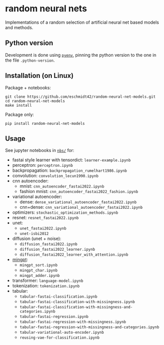 # random neural nets

Implementations of a random selection of artificial neural net based models and methods.

## Python version

Development is done using [`pyenv`](https://realpython.com/intro-to-pyenv/), pinning the python version to the one in the file `.python-version`.

## Installation (on Linux)

Package + notebooks:

    git clone https://github.com/eschmidt42/random-neural-net-models.git
    cd random-neural-net-models
    make install

Package only:

    pip install random-neural-net-models

## Usage

See jupyter notebooks in [`nbs/`](https://github.com/eschmidt42/random-neural-net-models/tree/main/nbs) for:
* fastai style learner with tensordict: `learner-example.ipynb`
* perceptron: `perceptron.ipynb`
* backpropagation: `backpropagation_rumelhart1986.ipynb`
* convolution: `convolution_lecun1990.ipynb`
* cnn autoencoder:
    * mnist: `cnn_autoencoder_fastai2022.ipynb`
    * fashion mnist: `cnn_autoencoder_fastai2022_fashion.ipynb`
* variational autoencoder:
    * dense: `dense_variational_autoencoder_fastai2022.ipynb`
    * cnn+dense: `cnn_variational_autoencoder_fastai2022.ipynb`
* optimizers: `stochastic_optimization_methods.ipynb`
* resnet: `resnet_fastai2022.ipynb`
* unet:
    * `unet_fastai2022.ipynb`
    * `unet-isbi2012`
* diffusion (unet + noise):
  * `diffusion_fastai2022.ipynb`
  * `diffusion_fastai2022_learner.ipynb`
  * `diffusion_fastai2022_learner_with_attention.ipynb`
* [mingpt](https://github.com/karpathy/minGPT):
    * `mingpt_sort.ipynb`
    * `mingpt_char.ipynb`
    * `mingpt_adder.ipynb`
* transformer: `language-model.ipynb`
* tokenization: `tokenization.ipynb`
* tabular:
  * `tabular-fastai-classification.ipynb`
  * `tabular-fastai-classification-with-missingness.ipynb`
  * `tabular-fastai-classification-with-missingness-and-categories.ipynb`
  * `tabular-fastai-regression.ipynb`
  * `tabular-fastai-regression-with-missingness.ipynb`
  * `tabular-fastai-regression-with-missingness-and-categories.ipynb`
  * `tabular-variational-auto-encoder.ipynb`
  * `reusing-vae-for-classification.ipynb`
